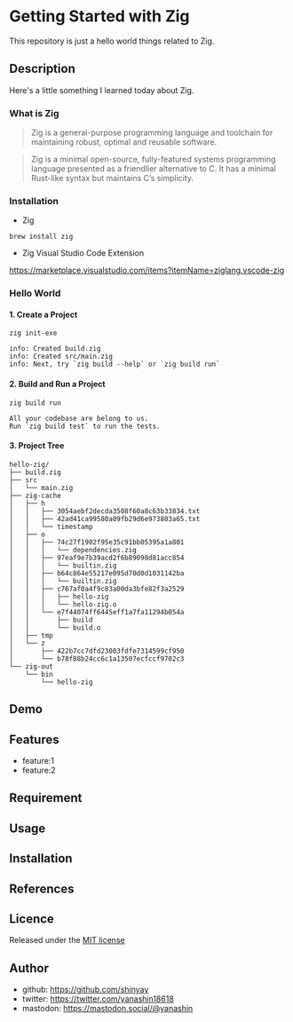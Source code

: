 # Getting Started with Zig

This repository is just a hello world things related to Zig.

## Description

Here's a little something I learned today about Zig.

### What is Zig

> Zig is a general-purpose programming language and toolchain for maintaining robust, optimal and reusable software.

> Zig is a minimal open-source, fully-featured systems programming language presented as a friendlier alternative to C. It has a minimal Rust-like syntax but maintains C’s simplicity.

### Installation

- Zig

```shell
brew install zig
```

- Zig Visual Studio Code Extension

<https://marketplace.visualstudio.com/items?itemName=ziglang.vscode-zig>

### Hello World

#### 1. Create a Project

```shell
zig init-exe
```

```shell
info: Created build.zig
info: Created src/main.zig
info: Next, try `zig build --help` or `zig build run`
```

#### 2. Build and Run a Project

```shell
zig build run
```

```shell
All your codebase are belong to us.
Run `zig build test` to run the tests.
```

#### 3. Project Tree

```shell
hello-zig/
├── build.zig
├── src
│   └── main.zig
├── zig-cache
│   ├── h
│   │   ├── 3054aebf2decda3508f60a8c63b33834.txt
│   │   ├── 42ad41ca99580a09fb29d6e973803a65.txt
│   │   └── timestamp
│   ├── o
│   │   ├── 74c27f1902f95e35c91bb05395a1a801
│   │   │   └── dependencies.zig
│   │   ├── 97eaf9e7b39acd2f6b89098d81acc854
│   │   │   └── builtin.zig
│   │   ├── b64c864e55217e095d70d0d1031142ba
│   │   │   └── builtin.zig
│   │   ├── c767af0a4f9c83a00da3bfe82f3a2529
│   │   │   ├── hello-zig
│   │   │   └── hello-zig.o
│   │   └── e7f44074ff6445eff1a7fa11294b054a
│   │       ├── build
│   │       └── build.o
│   ├── tmp
│   └── z
│       ├── 422b7cc7dfd23003fdfe7314599cf950
│       └── b78f88b24cc6c1a13507ecfccf9702c3
└── zig-out
    └── bin
        └── hello-zig
```
## Demo

## Features

- feature:1
- feature:2

## Requirement

## Usage

## Installation

## References

## Licence

Released under the [MIT license](https://gist.githubusercontent.com/shinyay/56e54ee4c0e22db8211e05e70a63247e/raw/34c6fdd50d54aa8e23560c296424aeb61599aa71/LICENSE)

## Author

- github: <https://github.com/shinyay>
- twitter: <https://twitter.com/yanashin18618>
- mastodon: <https://mastodon.social/@yanashin>
